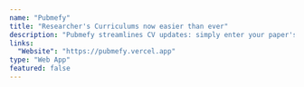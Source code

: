 ```yaml
---
name: "Pubmefy"
title: "Researcher's Curriculums now easier than ever"
description: "Pubmefy streamlines CV updates: simply enter your paper's PMIDs and get all the details in seconds."
links:
  "Website": "https://pubmefy.vercel.app"
type: "Web App"
featured: false
---
```

